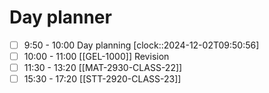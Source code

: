 # Day planner

- [ ] 9:50 - 10:00 Day planning
      [clock::2024-12-02T09:50:56]
- [ ] 10:00 - 11:00 [[GEL-1000]] Revision
- [ ] 11:30 - 13:20 [[MAT-2930-CLASS-22]]
- [ ] 15:30 - 17:20 [[STT-2920-CLASS-23]]
